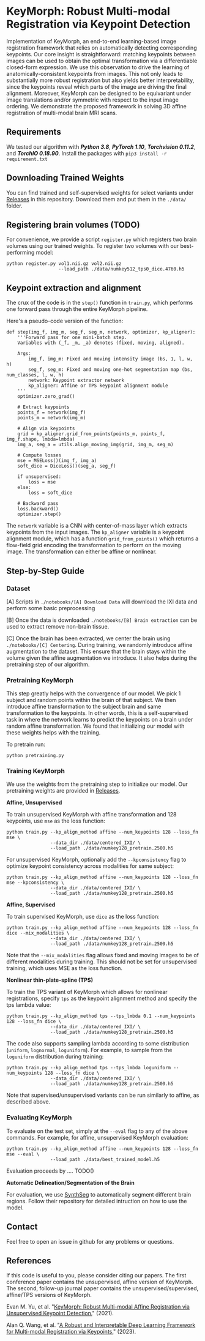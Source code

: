 # KeyMorph: Robust Multi-modal Registration via Keypoint Detection

Implementation of KeyMorph, an end-to-end learning-based image registration framework that relies on automatically detecting corresponding keypoints. Our core insight is straightforward: matching keypoints between images can be used to obtain the optimal transformation via a differentiable closed-form expression. We use this observation to drive the learning of anatomically-consistent keypoints from images. This not only leads to substantially more robust registration but also yields better interpretability, since the keypoints reveal which parts of the image are driving the final alignment. Moreover, KeyMorph can be designed to be equivariant under image translations and/or symmetric with respect to the input image ordering. We demonstrate the proposed framework in solving 3D affine registration of multi-modal brain MRI scans. 

## Requirements
We tested our algorithm with ***Python 3.8***, ***PyTorch 1.10***, ***Torchvision 0.11.2***, and ***TorchIO 0.18.90***. Install the packages with `pip3 install -r requirement.txt`

## Downloading Trained Weights
You can find trained and self-supervised weights for select variants under [Releases](https://github.com/evanmy/keymorph/releases) in this repository.
Download them and put them in the `./data/` folder.

## Registering brain volumes (TODO)
For convenience, we provide a script `register.py` which registers two brain volumes using our trained weights.
To register two volumes with our best-performing model:

```
python register.py vol1.nii.gz vol2.nii.gz 
                   --load_path ./data/numkey512_tps0_dice.4760.h5
```

## Keypoint extraction and alignment
The crux of the code is in the `step()` function in `train.py`, which performs one forward pass through the entire KeyMorph pipeline.

Here's a pseudo-code version of the function:
```
def step(img_f, img_m, seg_f, seg_m, network, optimizer, kp_aligner):
    '''Forward pass for one mini-batch step. 
    Variables with (_f, _m, _a) denotes (fixed, moving, aligned).
    
    Args:
        img_f, img_m: Fixed and moving intensity image (bs, 1, l, w, h)
        seg_f, seg_m: Fixed and moving one-hot segmentation map (bs, num_classes, l, w, h)
        network: Keypoint extractor network
        kp_aligner: Affine or TPS keypoint alignment module
    '''
    optimizer.zero_grad()

    # Extract keypoints
    points_f = network(img_f)
    points_m = network(img_m)

    # Align via keypoints
    grid = kp_aligner.grid_from_points(points_m, points_f, img_f.shape, lmbda=lmbda)
    img_a, seg_a = utils.align_moving_img(grid, img_m, seg_m)

    # Compute losses
    mse = MSELoss()(img_f, img_a)
    soft_dice = DiceLoss()(seg_a, seg_f)

    if unsupervised:
        loss = mse
    else:
        loss = soft_dice

    # Backward pass
    loss.backward()
    optimizer.step()
```
The `network` variable is a CNN with center-of-mass layer which extracts keypoints from the input images.
The `kp_aligner` variable is a keypoint alignment module, which has a function `grid_from_points()` which returns a flow-field grid encoding the transformation to perform on the moving image. The transformation can either be affine or nonlinear.

## Step-by-Step Guide

### Dataset 
[A] Scripts in `./notebooks/[A] Download Data` will download the IXI data and perform some basic preprocessing

[B] Once the data is downloaded `./notebooks/[B] Brain extraction` can be used to extract remove non-brain tissue. 

[C] Once the brain has been extracted, we center the brain using `./notebooks/[C] Centering`. During training, we randomly introduce affine augmentation to the dataset. This ensure that the brain stays within the volume given the affine augmentation we introduce. It also helps during the pretraining step of our algorithm.

### Pretraining KeyMorph

This step greatly helps with the convergence of our model. We pick 1 subject and random points within the brain of that subject. We then introduce affine transformation to the subject brain and same transformation to the keypoints. In other words, this is a self-supervised task in where the network learns to predict the keypoints on a brain under random affine transformation. We found that initializing our model with these weights helps with the training.

To pretrain run:
 
```
python pretraining.py
```

### Training KeyMorph
We use the weights from the pretraining step to initialize our model. 
Our pretraining weights are provided in [Releases](https://github.com/evanmy/keymorph/releases/tag/weights).

**Affine, Unsupervised**

To train unsupervised KeyMorph with affine transformation and 128 keypoints, use `mse` as the loss function:

```
python train.py --kp_align_method affine --num_keypoints 128 --loss_fn mse \
                --data_dir ./data/centered_IXI/ \
                --load_path ./data/numkey128_pretrain.2500.h5
```

For unsupervised KeyMorph, optionally add the `--kpconsistency` flag to optimize keypoint consistency across modalities for same subject:

```
python train.py --kp_align_method affine --num_keypoints 128 --loss_fn mse --kpconsistency \
                --data_dir ./data/centered_IXI/ \
                --load_path ./data/numkey128_pretrain.2500.h5
```

**Affine, Supervised**

To train supervised KeyMorph, use `dice` as the loss function:

```
python train.py --kp_align_method affine --num_keypoints 128 --loss_fn dice --mix_modalities \
                --data_dir ./data/centered_IXI/ \
                --load_path ./data/numkey128_pretrain.2500.h5
```

Note that the `--mix_modalities` flag allows fixed and moving images to be of different modalities during training. This should not be set for unsupervised training, which uses MSE as the loss function.

**Nonlinear thin-plate-spline (TPS)**

To train the TPS variant of KeyMorph which allows for nonlinear registrations, specify `tps` as the keypoint alignment method and specify the tps lambda value: 

```
python train.py --kp_align_method tps --tps_lmbda 0.1 --num_keypoints 128 --loss_fn dice \
                --data_dir ./data/centered_IXI/ \
                --load_path ./data/numkey128_pretrain.2500.h5
```

The code also supports sampling lambda according to some distribution (`uniform`, `lognormal`, `loguniform`). For example, to sample from the `loguniform` distribution during training:

```
python train.py --kp_align_method tps --tps_lmbda loguniform --num_keypoints 128 --loss_fn dice \
                --data_dir ./data/centered_IXI/ \
                --load_path ./data/numkey128_pretrain.2500.h5
```

Note that supervised/unsupervised variants can be run similarly to affine, as described above.

### Evaluating KeyMorph
To evaluate on the test set, simply at the `--eval` flag to any of the above commands. For example, for affine, unsupervised KeyMorph evaluation:

```
python train.py --kp_align_method affine --num_keypoints 128 --loss_fn mse --eval \
                --load_path ./data/best_trained_model.h5
```

Evaluation proceeds by .... TODO()

**Automatic Delineation/Segmentation of the Brain**

For evaluation, we use [SynthSeg](https://github.com/BBillot/SynthSeg) to automatically segment different brain regions. Follow their repository for detailed intruction on how to use the model. 

## Contact
Feel free to open an issue in github for any problems or questions.

## References
If this code is useful to you, please consider citing our papers.
The first conference paper contains the unsupervised, affine version of KeyMorph.
The second, follow-up journal paper contains the unsupervised/supervised, affine/TPS versions of KeyMorph.

Evan M. Yu, et al. "[KeyMorph: Robust Multi-modal Affine Registration via Unsupervised Keypoint Detection.](https://openreview.net/forum?id=OrNzjERFybh)" (2021).

Alan Q. Wang, et al. "[A Robust and Interpretable Deep Learning Framework for Multi-modal Registration via Keypoints.](https://arxiv.org/abs/2304.09941)" (2023).